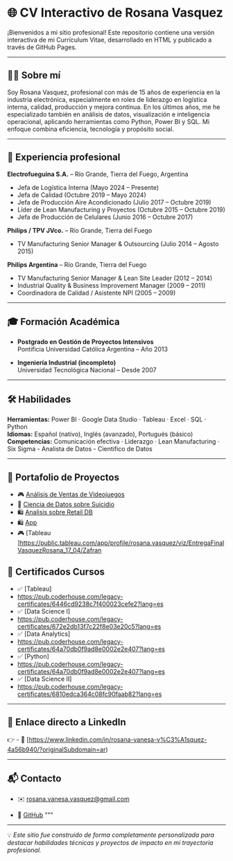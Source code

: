 # 🌐 CV Interactivo de Rosana Vasquez

¡Bienvenidos a mi sitio profesional! Este repositorio contiene una versión interactiva de mi Currículum Vitae, desarrollado en HTML y publicado a través de GitHub Pages.

---

## 👩‍💼 Sobre mí

Soy Rosana Vasquez, profesional con más de 15 años de experiencia en la industria electrónica, especialmente en roles de liderazgo en logística interna, calidad, producción y mejora continua. En los últimos años, me he especializado también en análisis de datos, visualización e inteligencia operacional, aplicando herramientas como Python, Power BI y SQL. Mi enfoque combina eficiencia, tecnología y propósito social.

---

## 💼 Experiencia profesional

**Electrofueguina S.A.** – Río Grande, Tierra del Fuego, Argentina  
- Jefa de Logística Interna (Mayo 2024 – Presente)  
- Jefa de Calidad (Octubre 2019 – Mayo 2024)  
- Jefa de Producción Aire Acondicionado (Julio 2017 – Octubre 2019)  
- Líder de Lean Manufacturing y Proyectos (Octubre 2015 – Octubre 2019)  
- Jefa de Producción de Celulares (Junio 2016 – Octubre 2017)  

**Philips / TPV JVco.** – Río Grande, Tierra del Fuego  
- TV Manufacturing Senior Manager & Outsourcing (Julio 2014 – Agosto 2015)  

**Philips Argentina** – Río Grande, Tierra del Fuego  
- TV Manufacturing Senior Manager & Lean Site Leader (2012 – 2014)  
- Industrial Quality & Business Improvement Manager (2009 – 2011)  
- Coordinadora de Calidad / Asistente NPI (2005 – 2009)

---

## 🎓 Formación Académica

- **Postgrado en Gestión de Proyectos Intensivos**  
  Pontificia Universidad Católica Argentina – Año 2013

- **Ingeniería Industrial (incompleto)**  
  Universidad Tecnológica Nacional – Desde 2007

---

## 🛠️ Habilidades

**Herramientas:** Power BI · Google Data Studio · Tableau · Excel · SQL · Python  
**Idiomas:** Español (nativo), Inglés (avanzado), Portugués (básico)  
**Competencias:** Comunicación efectiva · Liderazgo · Lean Manufacturing · Six Sigma - Analista de Datos - Cientifico de Datos 

---

## 📂 Portafolio de Proyectos

- 🎮 [Análisis de Ventas de Videojuegos](https://github.com/rosanavanesavasquez/VideoGamesSales)
- 🧠 [Ciencia de Datos sobre Suicidio](https://github.com/rosanavanesavasquez/Suicide_rates_Overview)
- 🛍️  [Analisis sobre Retail DB ](https://github.com/rosanavanesavasquez/Retail_DS)
- 🛍️ [App ](https://github.com/rosanavanesavasquez/TaskMaster)
- 🎮 [Tableau ]https://public.tableau.com/app/profile/rosana.vasquez/viz/EntregaFinalVasquezRosana_17_04/Zafran

## 📑 Certificados Cursos

- ✅ [Tableau]
- https://pub.coderhouse.com/legacy-certificates/6446cd9238c7f400023cefe2?lang=es
- ✅ [Data Science I]
- https://pub.coderhouse.com/legacy-certificates/672e2db13f7c22f8e03e20c5?lang=es
- ✅ [Data Analytics]
- https://pub.coderhouse.com/legacy-certificates/64a70db0f9ad8e0002e2e407?lang=es
- ✅ [Python]
- https://pub.coderhouse.com/legacy-certificates/64a70db0f9ad8e0002e2e407?lang=es
- ✅ [Data Science II]
- https://pub.coderhouse.com/legacy-certificates/6810edca364c08fc90faab82?lang=es


---

## 🌟 Enlace directo a LinkedIn 

👉 - 🔗 [https://www.linkedin.com/in/rosana-vanesa-v%C3%A1squez-4a56b940/?originalSubdomain=ar)  

---

## 📬 Contacto

- ✉️ rosana.vanesa.vasquez@gmail.com  

- 🐙 [GitHub](https://github.com/rosanavanesavasquez)
"""


---

💡 *Este sitio fue construido de forma completamente personalizada para destacar habilidades técnicas y proyectos de impacto en mi trayectoria profesional.*
